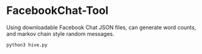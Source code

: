 # FacebookChat-Tool
Using downloadable Facebook Chat JSON files, can generate word counts, and markov chain style random messages.

```
python3 hive.py
```
